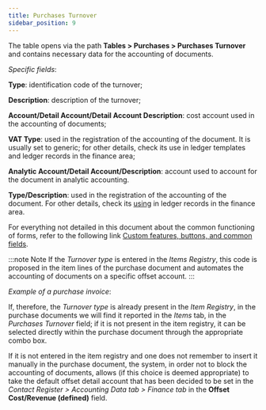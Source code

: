 ```yaml
---
title: Purchases Turnover
sidebar_position: 9
---
```


The table opens via the path **Tables > Purchases > Purchases Turnover** and contains necessary data for the accounting of documents.

*Specific fields*:

**Type**: identification code of the turnover;

**Description**: description of the turnover;

**Account/Detail Account/Detail Account Description**: cost account used in the accounting of documents;

**VAT Type**: used in the registration of the accounting of the document. It is usually set to generic; for other details, check its use in ledger templates and ledger records in the finance area;

**Analytic Account/Detail Account/Description**: account used to account for the document in analytic accounting.

**Type/Description**: used in the registration of the accounting of the document. For other details, check its [using]( /docs/configurations/tables/finance/ledger-records-templates/insert-ledger-records-templates/attributes-detail) in ledger records in the finance area.

For everything not detailed in this document about the common functioning of forms, refer to the following link [Custom features, buttons, and common fields](/docs/guide/common).

:::note Note
If the *Turnover type* is entered in the *Items Registry*, this code is proposed in the item lines of the purchase document and automates the accounting of documents on a specific offset account.
:::

*Example of a purchase invoice*:

If, therefore, the *Turnover type* is already present in the *Item Registry*, in the purchase documents we will find it reported in the *Items* tab, in the *Purchases Turnover* field; if it is not present in the item registry, it can be selected directly within the purchase document through the appropriate combo box.

If it is not entered in the item registry and one does not remember to insert it manually in the purchase document, the system, in order not to block the accounting of documents, allows (if this choice is deemed appropriate) to take the default offset detail account that has been decided to be set in the *Contact Register > Accounting Data tab > Finance tab* in the **Offset Cost/Revenue (defined)** field.